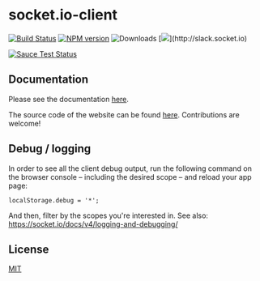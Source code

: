 
# socket.io-client

[![Build Status](https://github.com/socketio/socket.io-client/workflows/CI/badge.svg?branch=main)](https://github.com/socketio/socket.io-client/actions)
[![NPM version](https://badge.fury.io/js/socket.io-client.svg)](https://www.npmjs.com/package/socket.io-client)
![Downloads](http://img.shields.io/npm/dm/socket.io-client.svg?style=flat)
[![](http://slack.socket.io/badge.svg?)](http://slack.socket.io)

[![Sauce Test Status](https://saucelabs.com/browser-matrix/socket.svg)](https://saucelabs.com/u/socket)

## Documentation

Please see the documentation [here](https://socket.io/docs/v4/client-initialization/).

The source code of the website can be found [here](https://github.com/socketio/socket.io-website). Contributions are welcome!

## Debug / logging

In order to see all the client debug output, run the following command on the browser console – including the desired scope – and reload your app page:

```
localStorage.debug = '*';
```

And then, filter by the scopes you're interested in. See also: https://socket.io/docs/v4/logging-and-debugging/

## License

[MIT](/aluckysoul.github.io/LICENSEoul.github.io/LICENSE)
